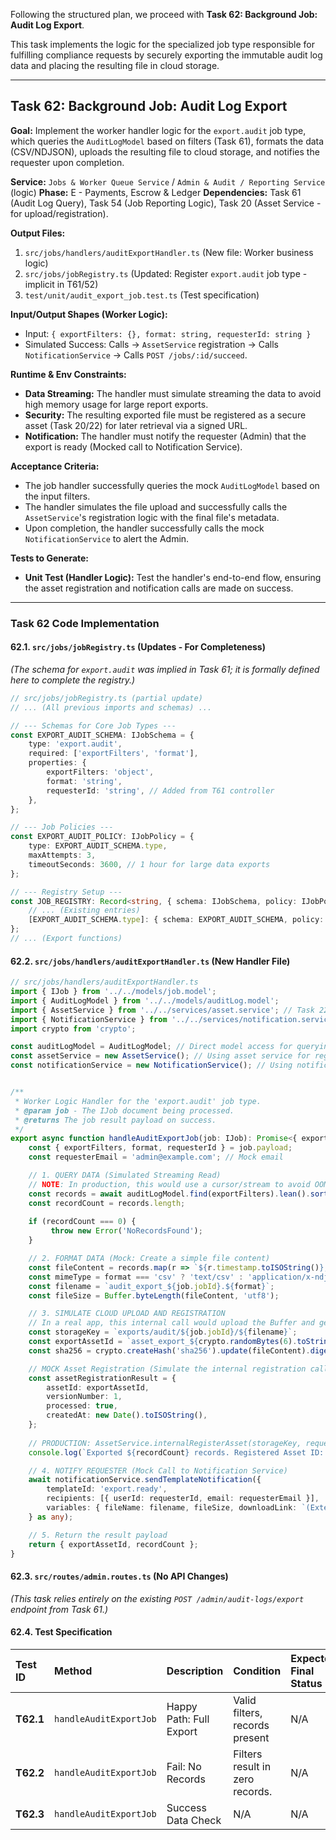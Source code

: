 Following the structured plan, we proceed with **Task 62: Background Job: Audit Log Export**.

This task implements the logic for the specialized job type responsible for fulfilling compliance requests by securely exporting the immutable audit log data and placing the resulting file in cloud storage.

***

## **Task 62: Background Job: Audit Log Export**

**Goal:** Implement the worker handler logic for the `export.audit` job type, which queries the `AuditLogModel` based on filters (Task 61), formats the data (CSV/NDJSON), uploads the resulting file to cloud storage, and notifies the requester upon completion.

**Service:** `Jobs & Worker Queue Service` / `Admin & Audit / Reporting Service` (logic)
**Phase:** E - Payments, Escrow & Ledger
**Dependencies:** Task 61 (Audit Log Query), Task 54 (Job Reporting Logic), Task 20 (Asset Service - for upload/registration).

**Output Files:**
1.  `src/jobs/handlers/auditExportHandler.ts` (New file: Worker business logic)
2.  `src/jobs/jobRegistry.ts` (Updated: Register `export.audit` job type - implicit in T61/52)
3.  `test/unit/audit_export_job.test.ts` (Test specification)

**Input/Output Shapes (Worker Logic):**
*   Input: `{ exportFilters: {}, format: string, requesterId: string }`
*   Simulated Success: Calls $\rightarrow$ `AssetService` registration $\rightarrow$ Calls `NotificationService` $\rightarrow$ Calls `POST /jobs/:id/succeed`.

**Runtime & Env Constraints:**
*   **Data Streaming:** The handler must simulate streaming the data to avoid high memory usage for large report exports.
*   **Security:** The resulting exported file must be registered as a secure asset (Task 20/22) for later retrieval via a signed URL.
*   **Notification:** The handler must notify the requester (Admin) that the export is ready (Mocked call to Notification Service).

**Acceptance Criteria:**
*   The job handler successfully queries the mock `AuditLogModel` based on the input filters.
*   The handler simulates the file upload and successfully calls the `AssetService`'s registration logic with the final file's metadata.
*   Upon completion, the handler successfully calls the mock `NotificationService` to alert the Admin.

**Tests to Generate:**
*   **Unit Test (Handler Logic):** Test the handler's end-to-end flow, ensuring the asset registration and notification calls are made on success.

***

### **Task 62 Code Implementation**

#### **62.1. `src/jobs/jobRegistry.ts` (Updates - For Completeness)**

*(The schema for `export.audit` was implied in Task 61; it is formally defined here to complete the registry.)*

```typescript
// src/jobs/jobRegistry.ts (partial update)
// ... (All previous imports and schemas) ...

// --- Schemas for Core Job Types ---
const EXPORT_AUDIT_SCHEMA: IJobSchema = {
    type: 'export.audit',
    required: ['exportFilters', 'format'],
    properties: {
        exportFilters: 'object',
        format: 'string', 
        requesterId: 'string', // Added from T61 controller
    },
};

// --- Job Policies ---
const EXPORT_AUDIT_POLICY: IJobPolicy = {
    type: EXPORT_AUDIT_SCHEMA.type,
    maxAttempts: 3,
    timeoutSeconds: 3600, // 1 hour for large data exports
};

// --- Registry Setup ---
const JOB_REGISTRY: Record<string, { schema: IJobSchema, policy: IJobPolicy }> = {
    // ... (Existing entries)
    [EXPORT_AUDIT_SCHEMA.type]: { schema: EXPORT_AUDIT_SCHEMA, policy: EXPORT_AUDIT_POLICY },
};
// ... (Export functions)
```

#### **62.2. `src/jobs/handlers/auditExportHandler.ts` (New Handler File)**

```typescript
// src/jobs/handlers/auditExportHandler.ts
import { IJob } from '../../models/job.model';
import { AuditLogModel } from '../../models/auditLog.model';
import { AssetService } from '../../services/asset.service'; // Task 22 dependency
import { NotificationService } from '../../services/notification.service'; // Task 11 dependency
import crypto from 'crypto';

const auditLogModel = AuditLogModel; // Direct model access for querying
const assetService = new AssetService(); // Using asset service for registration
const notificationService = new NotificationService(); // Using notification service for alert


/**
 * Worker Logic Handler for the 'export.audit' job type.
 * @param job - The IJob document being processed.
 * @returns The job result payload on success.
 */
export async function handleAuditExportJob(job: IJob): Promise<{ exportAssetId: string, recordCount: number }> {
    const { exportFilters, format, requesterId } = job.payload;
    const requesterEmail = 'admin@example.com'; // Mock email

    // 1. QUERY DATA (Simulated Streaming Read)
    // NOTE: In production, this would use a cursor/stream to avoid OOM errors.
    const records = await auditLogModel.find(exportFilters).lean().sort({ timestamp: 1 });
    const recordCount = records.length;
    
    if (recordCount === 0) {
         throw new Error('NoRecordsFound');
    }

    // 2. FORMAT DATA (Mock: Create a simple file content)
    const fileContent = records.map(r => `${r.timestamp.toISOString()}, ${r.action}, ${r.hash}`).join('\n');
    const mimeType = format === 'csv' ? 'text/csv' : 'application/x-ndjson';
    const filename = `audit_export_${job.jobId}.${format}`;
    const fileSize = Buffer.byteLength(fileContent, 'utf8');

    // 3. SIMULATE CLOUD UPLOAD AND REGISTRATION
    // In a real app, this internal call would upload the Buffer and get a final storage key.
    const storageKey = `exports/audit/${job.jobId}/${filename}`;
    const exportAssetId = `asset_export_${crypto.randomBytes(6).toString('hex')}`;
    const sha256 = crypto.createHash('sha256').update(fileContent).digest('hex');

    // MOCK Asset Registration (Simulate the internal registration call after server-side upload)
    const assetRegistrationResult = {
        assetId: exportAssetId,
        versionNumber: 1,
        processed: true,
        createdAt: new Date().toISOString(),
    };
    
    // PRODUCTION: AssetService.internalRegisterAsset(storageKey, requesterId, fileSize, sha256)
    console.log(`Exported ${recordCount} records. Registered Asset ID: ${exportAssetId}`);

    // 4. NOTIFY REQUESTER (Mock Call to Notification Service)
    await notificationService.sendTemplateNotification({
        templateId: 'export.ready',
        recipients: [{ userId: requesterId, email: requesterEmail }],
        variables: { fileName: filename, fileSize, downloadLink: `(External Link for ${exportAssetId})` },
    } as any);

    // 5. Return the result payload
    return { exportAssetId, recordCount };
}
```

#### **62.3. `src/routes/admin.routes.ts` (No API Changes)**

*(This task relies entirely on the existing `POST /admin/audit-logs/export` endpoint from Task 61.)*

#### **62.4. Test Specification**

| Test ID | Method | Description | Condition | Expected Final Status | Expected Check |
| :--- | :--- | :--- | :--- | :--- | :--- |
| **T62.1** | `handleAuditExportJob` | Happy Path: Full Export | Valid filters, records present | N/A | `NotificationService.sendTemplateNotification` is called. |
| **T62.2** | `handleAuditExportJob` | Fail: No Records | Filters result in zero records. | N/A | Handler throws `NoRecordsFound`; Job Service reports failure. |
| **T62.3** | `handleAuditExportJob` | Success Data Check | N/A | N/A | Returns `exportAssetId` in the result payload. |